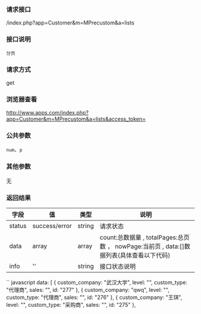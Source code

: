 ### **请求接口**
/index.php?app=Customer&m=MPrecustom&a=lists

### **接口说明**
`分页`

### **请求方式**
get

### **浏览器查看**
http://www.apps.com/index.php?app=Customer&m=MPrecustom&a=lists&access_token=
### **公共参数** 
`num`、`p`

### **其他参数**
无

### **返回结果**
|字段       |值             |类型    |说明           |
| --------- |--------      |--------|--------       |
|status     |success/error |string |请求状态         |
|data       |array         |array  | count:总数据量 , totalPages:总页数 ， nowPage:当前页 , data:[]数据列表(具体查看以下代码) |
|info       | '' | string | 接口状态说明  |

`` javascript
data: [
{
custom_company: "武汉大学",
level: "",
custom_type: "代理商",
sales: "",
id: "277"
},
{
custom_company: "qwq",
level: "",
custom_type: "代理商",
sales: "",
id: "276"
},
{
custom_company: "王琪",
level: "",
custom_type: "采购商",
sales: "",
id: "275"
},
